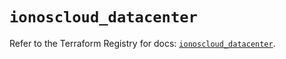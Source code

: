 # `ionoscloud_datacenter`

Refer to the Terraform Registry for docs: [`ionoscloud_datacenter`](https://registry.terraform.io/providers/ionos-cloud/ionoscloud/6.4.19/docs/resources/datacenter).
